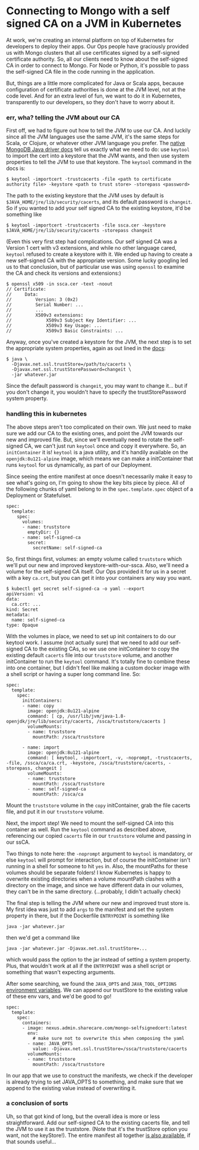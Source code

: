 # Connecting to Mongo with a self signed CA on a JVM in Kubernetes

At work, we're creating an internal platform on top of Kubernetes for
developers to deploy their apps. Our Ops people have graciously
provided us with Mongo clusters that all use certificates signed by a
self-signed certificate authority. So, all our clients need to know
about the self-signed CA in order to connect to Mongo. For Node or
Python, it's possible to pass the self-signed CA file in the code
running in the application.

But, things are a little more complicated for Java or Scala apps,
because configuration of certificate authorities is done at the JVM
level, not at the code level. And for an extra level of fun, we want
to do it in Kubernetes, transparently to our developers, so they don't
have to worry about it.

### err, wha? telling the JVM about our CA

First off, we had to figure out how to tell the JVM to use our CA. And
luckily since all the JVM languages use the same JVM, it's the same
steps for Scala, or Clojure, or whatever other JVM language you
prefer. The [native MongoDB Java driver docs][docs] tell us exactly
what we need to do: use `keytool` to import the cert into a keystore
that the JVM wants, and then use system properties to tell the JVM to
use that keystore. The `keytool` command in the docs is:

```
$ keytool -importcert -trustcacerts -file <path to certificate authority file> -keystore <path to trust store> -storepass <password>
```

The path to the existing keystore that the JVM uses by default is
`$JAVA_HOME/jre/lib/security/cacerts`, and its default password is
`changeit`. So if you wanted to add your self signed CA to the
existing keystore, it'd be something like

```
$ keytool -importcert -trustcacerts -file ssca.cer -keystore $JAVA_HOME/jre/lib/security/cacerts -storepass changeit
```

(Even this very first step had complications. Our self signed CA was a
Version 1 cert with v3 extensions, and while no other language cared,
`keytool` refused to create a keystore with it. We ended up having to
create a new self-signed CA with the appropriate version. Some lucky
googling led us to that conclusion, but of particular use was using
`openssl` to examine the CA and check its versions and extensions:)

```
$ openssl x509 -in ssca.cer -text -noout
// Certificate:
//     Data:
//         Version: 3 (0x2)
//         Serial Number: ...
//         ...
//         X509v3 extensions:
//             X509v3 Subject Key Identifier: ...
//             X509v3 Key Usage: ...
//             X509v3 Basic Constraints: ...
```

Anyway, once you've created a keystore for the JVM, the next step is
to set the appropriate system properties, again as out lined in the [docs][]:

```
$ java \
  -Djavax.net.ssl.trustStore=/path/to/cacerts \
  -Djavax.net.ssl.trustStorePassword=changeit \
  -jar whatever.jar
```

Since the default password is `changeit`, you may want to change
it... but if you don't change it, you wouldn't have to specify the
trustStorePassword system property.

### handling this in kubernetes

The above steps aren't too complicated on their own. We just need to
make sure we add our CA to the existing ones, and point the JVM
towards our new and improved file. But, since we'll eventually need to
rotate the self-signed CA, we can't just run `keytool` once and copy
it everywhere. So, an `initContainer` it is! `keytool` is a java
utility, and it's handily available on the `openjdk:8u121-alpine`
image, which means we can make a initContainer that runs `keytool` for
us dynamically, as part of our Deployment.

Since seeing the entire manifest at once doesn't necessarily make it
easy to see what's going on, I'm going to show the key bits piece by
piece. All of the following chunks of yaml belong to in the
`spec.template.spec` object of a Deployment or Statefulset.

```
spec:
  template:
    spec:
      volumes:
      - name: truststore
        emptyDir: {}
      - name: self-signed-ca
        secret:
          secretName: self-signed-ca
```

So, first things first, volumes: an empty volume called `truststore`
which we'll put our new and improved keystore-with-our-ssca. Also,
we'll need a volume for the self-signed CA itself. Our Ops provided it
for us in a secret with a key `ca.crt`, but you can get it into your
containers any way you want.

```
$ kubectl get secret self-signed-ca -o yaml --export
apiVersion: v1
data:
  ca.crt: ...
kind: Secret
metadata:
  name: self-signed-ca
type: Opaque
```

With the volumes in place, we need to set up init containers to do our
keytool work. I assume (not actually sure) that we need to add our
self-signed CA to the existing CAs, so we use one initContainer to
copy the existing default `cacerts` file into our `truststore` volume,
and another initContainer to run the `keytool` command. It's totally
fine to combine these into one container, but I didn't feel like
making a custom docker image with a shell script or having a super
long command line. So:

```
spec:
  template:
    spec:
      initContainers:
      - name: copy
        image: openjdk:8u121-alpine
        command: [ cp, /usr/lib/jvm/java-1.8-openjdk/jre/lib/security/cacerts, /ssca/truststore/cacerts ]
        volumeMounts:
        - name: truststore
          mountPath: /ssca/truststore

      - name: import
        image: openjdk:8u121-alpine
        command: [ keytool, -importcert, -v, -noprompt, -trustcacerts, -file, /ssca/ca/ca.crt, -keystore, /ssca/truststore/cacerts, -storepass, changeit ]
        volumeMounts:
        - name: truststore
          mountPath: /ssca/truststore
        - name: self-signed-ca
          mountPath: /ssca/ca
```

Mount the `truststore` volume in the `copy` initContainer, grab the
file cacerts file, and put it in our `truststore` volume.

Next, the import step! We need to mount the self-signed CA into this
container as well. Run the `keytool` command as described above,
referencing our copied `cacerts` file in our `truststore` volume and
passing in our ssCA.

Two things to note here: the `-noprompt` argument to `keytool` is
mandatory, or else `keytool` will prompt for interaction, but of
course the initContainer isn't running in a shell for someone to hit
`yes` in. Also, the mountPaths for these volumes should be separate
folders! I know Kubernetes is happy to overwrite existing directories
when a volume mountPath clashes with a directory on the image, and
since we have different data in our volumes, they can't be in the same
directory. (...probably, I didn't actually check)

The final step is telling the JVM where our new and improved trust
store is. My first idea was just to add `args` to the manifest and set
the system property in there, but if the Dockerfile `ENTRYPOINT` is
something like

```
java -jar whatever.jar
```

then we'd get a command like

```
java -jar whatever.jar -Djavax.net.ssl.trustStore=...
```

which would pass the option to the jar instead of setting a system
property. Plus, that wouldn't work at all if the `ENTRYPOINT` was a
shell script or something that wasn't expecting arguments.

After some searching, we found the `JAVA_OPTS` and `JAVA_TOOL_OPTIONS`
[environment variables][javaOpts]. We can append our trustStore to the existing
value of these env vars, and we'd be good to go!

```
spec:
  template:
    spec:
      containers:
      - image: nexus.admin.sharecare.com/mongo-selfsignedcert:latest
        env:
          # make sure not to overwrite this when composing the yaml
        - name: JAVA_OPTS
          value: -Djavax.net.ssl.trustStore=/ssca/truststore/cacerts
        volumeMounts:
        - name: truststore
          mountPath: /ssca/truststore

```

In our app that we use to construct the manifests, we check if the
developer is already trying to set JAVA_OPTS to something, and make
sure that we append to the existing value instead of overwriting it.

### a conclusion of sorts

Uh, so that got kind of long, but the overall idea is more or less
straightforward. Add our self-signed CA to the existing cacerts file,
and tell the JVM to use it as the truststore. (Note that it's the
trustStore option you want, not the keyStore!). The entire manifest
all together [is also available][manifest], if that sounds useful...

[docs]: http://mongodb.github.io/mongo-java-driver/3.6/driver/tutorials/ssl/#jvm-system-properties-for-tls-ssl
[manifest]: https://github.com/gempesaw/writing/published/kubernetes-mongo-ssca-jvm.yaml
[javaOpts]: https://stackoverflow.com/questions/28327620/difference-between-java-options-java-tool-options-and-java-opts
